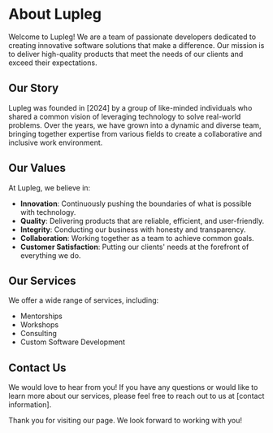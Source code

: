 # About Lupleg

Welcome to Lupleg! We are a team of passionate developers dedicated to creating innovative software solutions that make a difference. Our mission is to deliver high-quality products that meet the needs of our clients and exceed their expectations.

## Our Story

Lupleg was founded in [2024] by a group of like-minded individuals who shared a common vision of leveraging technology to solve real-world problems. Over the years, we have grown into a dynamic and diverse team, bringing together expertise from various fields to create a collaborative and inclusive work environment.

## Our Values

At Lupleg, we believe in:

- **Innovation**: Continuously pushing the boundaries of what is possible with technology.
- **Quality**: Delivering products that are reliable, efficient, and user-friendly.
- **Integrity**: Conducting our business with honesty and transparency.
- **Collaboration**: Working together as a team to achieve common goals.
- **Customer Satisfaction**: Putting our clients' needs at the forefront of everything we do.

## Our Services

We offer a wide range of services, including:

- Mentorships
- Workshops
- Consulting
- Custom Software Development

## Contact Us

We would love to hear from you! If you have any questions or would like to learn more about our services, please feel free to reach out to us at [contact information].

Thank you for visiting our page. We look forward to working with you!
